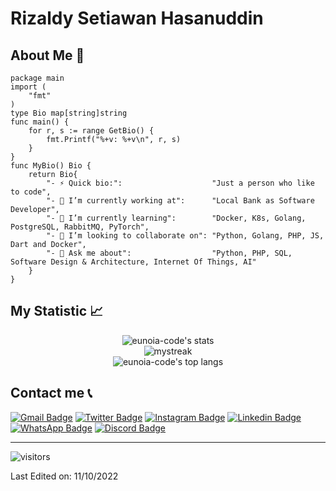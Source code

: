 # Rizaldy Setiawan Hasanuddin

## About Me :eyes:

```golang
package main
import (
	"fmt"
)
type Bio map[string]string
func main() {
	for r, s := range GetBio() {
		fmt.Printf("%+v: %+v\n", r, s)
	}
}
func MyBio() Bio {
	return Bio{
		"- ⚡ Quick bio:":                    "Just a person who like to code",
		"- 🔭 I’m currently working at":      "Local Bank as Software Developer",
		"- 🌱 I’m currently learning":        "Docker, K8s, Golang, PostgreSQL, RabbitMQ, PyTorch",
		"- 👯 I’m looking to collaborate on": "Python, Golang, PHP, JS, Dart and Docker",
		"- 💬 Ask me about":                  "Python, PHP, SQL, Software Design & Architecture, Internet Of Things, AI"
	}
}
```

## My Statistic :chart_with_upwards_trend:
<div align="center"><img src="https://github-readme-stats.vercel.app/api?username=eunoia-code&show_icons=true&theme=tokyonight" alt="eunoia-code's stats" /></div>
<div align="center"><img src="https://github-readme-streak-stats.herokuapp.com/?user=eunoia-code&theme=tokyonight" alt="mystreak"/></div>
<div align="center"><img src="https://github-readme-stats.vercel.app/api/top-langs/?username=eunoia-code&theme=tokyonight&layout=compact" alt="eunoia-code's top langs" /></div>


## Contact me :telephone_receiver:
[![Gmail Badge](https://img.shields.io/badge/-rsh.newarray@gmail.com-blue?style=flat-roundedrectangle&logo=Gmail&logoColor=white&link=mailto:-rsh.newarray@gmail.com)](-rsh.newarray@gmail.com)
[![Twitter Badge](https://img.shields.io/badge/-hiphipArray_-1d9bf0?style=flat-roundedrectangle&logo=twitter&logoColor=white&link=https://www.instagram.com/hiphipArray_/)](https://www.twitter.com/hiphipArray_/)
[![Instagram Badge](https://img.shields.io/badge/-eunoia_code-E4405F?style=flat-roundedrectangle&logo=instagram&logoColor=white&link=https://www.instagram.com/eunoia_code/)](https://www.instagram.com/eunoia_code/)
[![Linkedin Badge](https://img.shields.io/badge/-Rizaldy_Setiawan_Hasanuddin-blue?style=flat-square&logo=Linkedin&logoColor=white&link=https://www.linkedin.com/in/hiphipArray)](https://www.linkedin.com/in/hiphipArray)
[![WhatsApp Badge](https://img.shields.io/badge/WhatsApp-25D366?style=flat-square&logo=whatsapp&logoColor=white)](https://wa.me/6285256166678)
[![Discord Badge](https://img.shields.io/badge/-Eunoia-5663F7?style=flat-square&logo=Discord&logoColor=white)](https://discord.com/#eunoia##9735)

------
![visitors](https://visitor-badge.glitch.me/badge?page_id=eunoia-code)

Last Edited on: 11/10/2022
